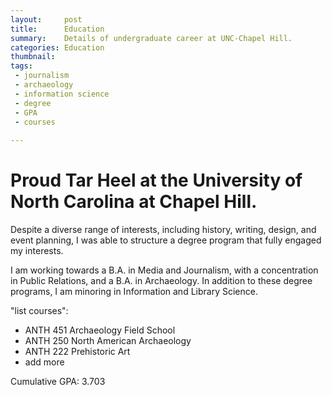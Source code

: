 ```yaml
---
layout:     post
title:      Education
summary:    Details of undergraduate career at UNC-Chapel Hill.
categories: Education
thumbnail: 
tags:
 - journalism
 - archaeology
 - information science
 - degree
 - GPA
 - courses
 
---
```


# Proud Tar Heel at the University of North Carolina at Chapel Hill.

Despite a diverse range of interests, including history, writing, design, and event planning, I was able to structure a degree program that fully engaged my interests.

I am working towards a B.A. in Media and Journalism, with a concentration in Public Relations, and a B.A. in Archaeology. In addition to these degree programs, I am minoring in Information and Library Science.

"list courses":
* ANTH 451 Archaeology Field School
* ANTH 250 North American Archaeology
* ANTH 222 Prehistoric Art
* add more

Cumulative GPA: 3.703
